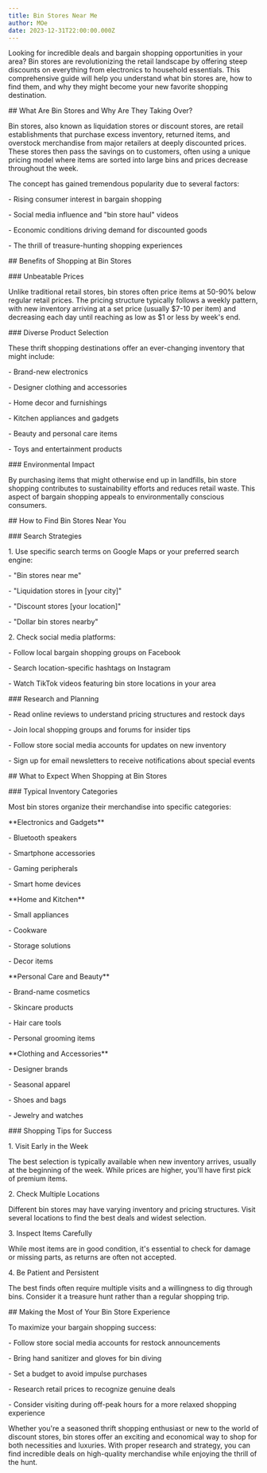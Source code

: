 ```yaml
---
title: Bin Stores Near Me
author: MOe
date: 2023-12-31T22:00:00.000Z
---
```


Looking for incredible deals and bargain shopping opportunities in your area? Bin stores are revolutionizing the retail landscape by offering steep discounts on everything from electronics to household essentials. This comprehensive guide will help you understand what bin stores are, how to find them, and why they might become your new favorite shopping destination.

\## What Are Bin Stores and Why Are They Taking Over?

Bin stores, also known as liquidation stores or discount stores, are retail establishments that purchase excess inventory, returned items, and overstock merchandise from major retailers at deeply discounted prices. These stores then pass the savings on to customers, often using a unique pricing model where items are sorted into large bins and prices decrease throughout the week.

The concept has gained tremendous popularity due to several factors:

\- Rising consumer interest in bargain shopping

\- Social media influence and "bin store haul" videos

\- Economic conditions driving demand for discounted goods

\- The thrill of treasure-hunting shopping experiences

\## Benefits of Shopping at Bin Stores

\### Unbeatable Prices

Unlike traditional retail stores, bin stores often price items at 50-90% below regular retail prices. The pricing structure typically follows a weekly pattern, with new inventory arriving at a set price (usually $7-10 per item) and decreasing each day until reaching as low as $1 or less by week's end.

\### Diverse Product Selection

These thrift shopping destinations offer an ever-changing inventory that might include:

\- Brand-new electronics

\- Designer clothing and accessories

\- Home decor and furnishings

\- Kitchen appliances and gadgets

\- Beauty and personal care items

\- Toys and entertainment products

\### Environmental Impact

By purchasing items that might otherwise end up in landfills, bin store shopping contributes to sustainability efforts and reduces retail waste. This aspect of bargain shopping appeals to environmentally conscious consumers.

\## How to Find Bin Stores Near You

\### Search Strategies

1\. Use specific search terms on Google Maps or your preferred search engine:

   \- "Bin stores near me"

   \- "Liquidation stores in \[your city]"

   \- "Discount stores \[your location]"

   \- "Dollar bin stores nearby"

2\. Check social media platforms:

   \- Follow local bargain shopping groups on Facebook

   \- Search location-specific hashtags on Instagram

   \- Watch TikTok videos featuring bin store locations in your area

\### Research and Planning

\- Read online reviews to understand pricing structures and restock days

\- Join local shopping groups and forums for insider tips

\- Follow store social media accounts for updates on new inventory

\- Sign up for email newsletters to receive notifications about special events

\## What to Expect When Shopping at Bin Stores

\### Typical Inventory Categories

Most bin stores organize their merchandise into specific categories:

\*\*Electronics and Gadgets\*\*

\- Bluetooth speakers

\- Smartphone accessories

\- Gaming peripherals

\- Smart home devices

\*\*Home and Kitchen\*\*

\- Small appliances

\- Cookware

\- Storage solutions

\- Decor items

\*\*Personal Care and Beauty\*\*

\- Brand-name cosmetics

\- Skincare products

\- Hair care tools

\- Personal grooming items

\*\*Clothing and Accessories\*\*

\- Designer brands

\- Seasonal apparel

\- Shoes and bags

\- Jewelry and watches

\### Shopping Tips for Success

1\. Visit Early in the Week

The best selection is typically available when new inventory arrives, usually at the beginning of the week. While prices are higher, you'll have first pick of premium items.

2\. Check Multiple Locations

Different bin stores may have varying inventory and pricing structures. Visit several locations to find the best deals and widest selection.

3\. Inspect Items Carefully

While most items are in good condition, it's essential to check for damage or missing parts, as returns are often not accepted.

4\. Be Patient and Persistent

The best finds often require multiple visits and a willingness to dig through bins. Consider it a treasure hunt rather than a regular shopping trip.

\## Making the Most of Your Bin Store Experience

To maximize your bargain shopping success:

\- Follow store social media accounts for restock announcements

\- Bring hand sanitizer and gloves for bin diving

\- Set a budget to avoid impulse purchases

\- Research retail prices to recognize genuine deals

\- Consider visiting during off-peak hours for a more relaxed shopping experience

Whether you're a seasoned thrift shopping enthusiast or new to the world of discount stores, bin stores offer an exciting and economical way to shop for both necessities and luxuries. With proper research and strategy, you can find incredible deals on high-quality merchandise while enjoying the thrill of the hunt.
